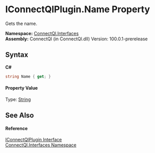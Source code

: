 # IConnectQlPlugin.Name Property 
 

Gets the name.

**Namespace:**&nbsp;<a href="N_ConnectQl_Interfaces">ConnectQl.Interfaces</a><br />**Assembly:**&nbsp;ConnectQl (in ConnectQl.dll) Version: 100.0.1-prerelease

## Syntax

**C#**<br />
``` C#
string Name { get; }
```


#### Property Value
Type: <a href="http://msdn2.microsoft.com/en-us/library/s1wwdcbf" target="_blank">String</a>

## See Also


#### Reference
<a href="T_ConnectQl_Interfaces_IConnectQlPlugin">IConnectQlPlugin Interface</a><br /><a href="N_ConnectQl_Interfaces">ConnectQl.Interfaces Namespace</a><br />
